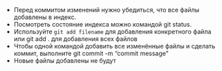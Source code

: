 * Перед коммитом изменений нужно убедиться, что все файлы добавлены в индекс.
* Посмотреть состояние индекса можно командой git status.
* Используйте `git add filename` для добавления конкретного файла или git add . для добавления всех файлов
* Чтобы одной командой добавить все изменённые файлы и сделать коммит, выполните git commit -m “commit message"
* Новые файлы добавлены не будут